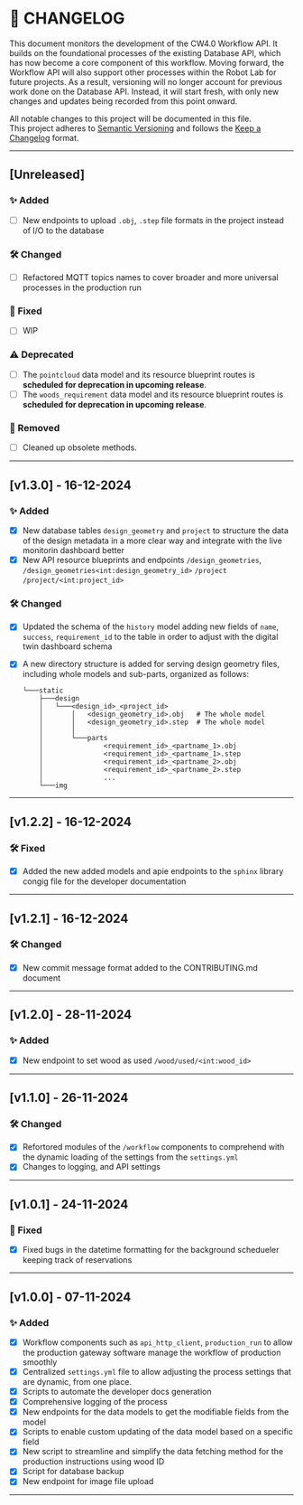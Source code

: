 # 📘 CHANGELOG

This document monitors the development of the CW4.0 Workflow API. It builds on the foundational processes of the existing Database API, which has now become a core component of this workflow. Moving forward, the Workflow API will also support other processes within the Robot Lab for future projects. As a result, versioning will no longer account for previous work done on the Database API. Instead, it will start fresh, with only new changes and updates being recorded from this point onward.

All notable changes to this project will be documented in this file.  
This project adheres to [Semantic Versioning](https://semver.org/spec/v2.0.0.html) and follows the [Keep a Changelog](https://keepachangelog.com/en/1.0.0/) format.

---

## [Unreleased]
### ✨ Added
- [ ] New endpoints to upload `.obj`, `.step` file formats in the project instead of I/O to the database
  
### 🛠️ Changed

- [ ] Refactored MQTT topics names to cover broader and more universal processes in the production run

### 🐛 Fixed
- [ ] WIP
  
### ⚠️ Deprecated

- [ ] The `pointcloud` data model and its resource blueprint routes is **scheduled for deprecation in upcoming release**.
- [ ] The `woods_requirement` data model and its resource blueprint routes is **scheduled for deprecation in upcoming release**.

### 🚫 Removed

- [ ] Cleaned up obsolete methods.

---

## [v1.3.0] - 16-12-2024

### ✨ Added
- [x] New database tables `design_geometry` and `project` to structure the data of the design metadata in a more clear way and integrate with the live monitorin dashboard better
- [x] New API resource blueprints and endpoints 
`/design_geometries`, 
`/design_geometries<int:design_geometry_id>`
`/project`
`/project/<int:project_id>` 

### 🛠️ Changed
- [x] Updated the schema of the `history` model adding new fields of `name`, `success`, `requirement_id` to the table in order to adjust with the digital twin dashboard schema

- [x] A new directory structure is added for serving design geometry files, including whole models and sub-parts, organized as follows:
    ```
    └───static
        ├───design
        │   └───<design_id>_<project_id>
        │       │   <design_geometry_id>.obj   # The whole model
        │       │   <design_geometry_id>.step  # The whole model
        │       │
        │       └───parts
        │               <requirement_id>_<partname_1>.obj
        │               <requirement_id>_<partname_1>.step
        │               <requirement_id>_<partname_2>.obj
        │               <requirement_id>_<partname_2>.step
        │               ...
        └───img

---

## [v1.2.2] - 16-12-2024

### 🛠️ Fixed
- [x] Added the new added models and apie endpoints to the `sphinx` library congig file for the developer documentation

---

## [v1.2.1] - 16-12-2024

### 🛠️ Changed
- [x] New commit message format added to the CONTRIBUTING.md document

---

## [v1.2.0] - 28-11-2024

### ✨ Added
- [x] New endpoint to set wood as used `/wood/used/<int:wood_id>`

---

## [v1.1.0] - 26-11-2024

### 🛠️ Changed
- [x] Refortored modules of the `/workflow` components to comprehend with the dynamic loading of the settings from the `settings.yml`
- [x] Changes to logging, and API settings 

---
## [v1.0.1] - 24-11-2024

### 🐛 Fixed
- [x] Fixed bugs in the datetime formatting for the background schedueler keeping track of reservations

---

## [v1.0.0] - 07-11-2024
### ✨ Added
- [x] Workflow components such as `api_http_client`, `production_run` to allow the production gateway software manage the workflow of production smoothly
- [x] Centralized `settings.yml` file to allow adjusting the process settings that are dynamic, from one place.
- [x] Scripts to automate the developer docs generation
- [x] Comprehensive logging of the process
- [x] New endpoints for the data models to get the modifiable fields from the model
- [x] Scripts to enable custom updating of the data model based on a specific field
- [x] New script to streamline and simplify the data fetching method for the production instructions using wood ID
- [x] Script for database backup
- [x] New endpoint for image file upload

---
